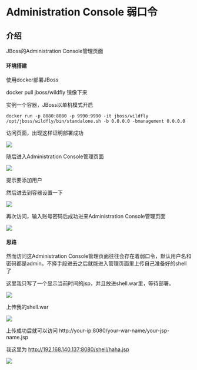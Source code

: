 # Administration Console 弱口令

## 介绍
JBoss的Administration Console管理页面

#### 环境搭建
使用docker部署JBoss

docker pull jboss/wildfly 镜像下来

实例一个容器，JBoss以单机模式开启
```
docker run -p 8080:8080 -p 9990:9990 -it jboss/wildfly /opt/jboss/wildfly/bin/standalone.sh -b 0.0.0.0 -bmanagement 0.0.0.0
```

访问页面，出现这样证明部署成功

![](https://github.com/saiyanlee/Record/blob/master/Sys/JBoss/Administration%20Console%20%E5%BC%B1%E5%8F%A3%E4%BB%A4/images/1.png)

随后进入Administration Console管理页面

![](https://github.com/saiyanlee/Record/blob/master/Sys/JBoss/Administration%20Console%20%E5%BC%B1%E5%8F%A3%E4%BB%A4/images/2.png)

提示要添加用户

然后进去到容器设置一下

![](https://github.com/saiyanlee/Record/blob/master/Sys/JBoss/Administration%20Console%20%E5%BC%B1%E5%8F%A3%E4%BB%A4/images/3.png)

再次访问，输入账号密码后成功进来Administration Console管理页面

![](https://github.com/saiyanlee/Record/blob/master/Sys/JBoss/Administration%20Console%20%E5%BC%B1%E5%8F%A3%E4%BB%A4/images/4.png)

#### 思路
然而访问这Administration Console管理页面往往会存在着弱口令，默认用户名和密码都是admin。不择手段进去之后就能进入管理页面里上传自己准备好的shell了

这里我只写了一个显示当前时间的jsp，并且放进shell.war里，等待部署。

![](https://github.com/saiyanlee/Record/blob/master/Sys/JBoss/Administration%20Console%20%E5%BC%B1%E5%8F%A3%E4%BB%A4/images/5.png)

上传我的shell.war

![](https://github.com/saiyanlee/Record/blob/master/Sys/JBoss/Administration%20Console%20%E5%BC%B1%E5%8F%A3%E4%BB%A4/images/6.png)

上传成功后就可以访问 http://your-ip:8080/your-war-name/your-jsp-name.jsp

我这里为 http://192.168.140.137:8080/shell/haha.jsp

![](https://github.com/saiyanlee/Record/blob/master/Sys/JBoss/Administration%20Console%20%E5%BC%B1%E5%8F%A3%E4%BB%A4/images/7.png)